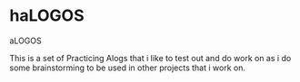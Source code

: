 # haLOGOS
aLOGOS

This is a set of Practicing Alogs that i like to test out and do work on as i do some brainstorming to be used in other projects that i work on.
